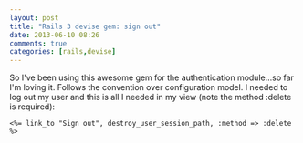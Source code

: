 ```yaml
---
layout: post
title: "Rails 3 devise gem: sign out"
date: 2013-06-10 08:26
comments: true
categories: [rails,devise]
---
```

So I've been using this awesome gem for the authentication module...so far I'm loving it. Follows the convention over configuration model. I needed to log out my user and this is all I needed in my view (note the method :delete is required):
```
<%= link_to "Sign out", destroy_user_session_path, :method => :delete %>
```
